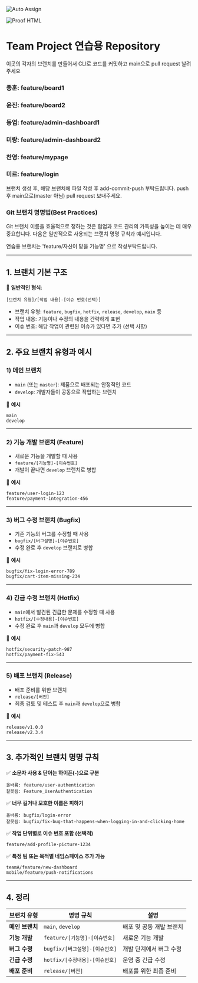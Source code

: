 ![Auto Assign](https://github.com/kdt-proj1-team/demo-repository/actions/workflows/auto-assign.yml/badge.svg)

![Proof HTML](https://github.com/kdt-proj1-team/demo-repository/actions/workflows/proof-html.yml/badge.svg)

# Team Project 연습용 Repository
이곳의 각자의 브랜치를 만들어서 CLI로 코드를 커밋하고 main으로 pull request 날려주세요
### 종훈: feature/board1
### 윤진: feature/board2
### 동엽: feature/admin-dashboard1
### 미랑: feature/admin-dashboard2
### 찬영: feature/mypage
### 미르: feature/login
브랜치 생성 후, 해당 브랜치에 파일 작성 후 add-commit-push 부탁드립니다.
push 후 main으로(master 아님) pull request 보내주세요.


### **Git 브랜치 명명법(Best Practices)**
Git 브랜치 이름을 효율적으로 정하는 것은 협업과 코드 관리의 가독성을 높이는 데 매우 중요합니다. 다음은 일반적으로 사용되는 브랜치 명명 규칙과 예시입니다.

연습용 브랜치는
'feature/자신이 맡을 기능명' 으로 작성부탁드립니다.

---

## **1. 브랜치 기본 구조**
📌 **일반적인 형식**:  
```
[브랜치 유형]/[작업 내용]-[이슈 번호(선택)]
```
- 브랜치 유형: `feature`, `bugfix`, `hotfix`, `release`, `develop`, `main` 등  
- 작업 내용: 기능이나 수정의 내용을 간략하게 표현  
- 이슈 번호: 해당 작업이 관련된 이슈가 있다면 추가 (선택 사항)

---

## **2. 주요 브랜치 유형과 예시**
### **1) 메인 브랜치**
- `main` (또는 `master`): 제품으로 배포되는 안정적인 코드
- `develop`: 개발자들이 공동으로 작업하는 브랜치

🔹 **예시**  
```
main
develop
```

---

### **2) 기능 개발 브랜치 (Feature)**
- 새로운 기능을 개발할 때 사용
- `feature/[기능명]-[이슈번호]`
- 개발이 끝나면 `develop` 브랜치로 병합

🔹 **예시**  
```
feature/user-login-123
feature/payment-integration-456
```

---

### **3) 버그 수정 브랜치 (Bugfix)**
- 기존 기능의 버그를 수정할 때 사용
- `bugfix/[버그설명]-[이슈번호]`
- 수정 완료 후 `develop` 브랜치로 병합

🔹 **예시**  
```
bugfix/fix-login-error-789
bugfix/cart-item-missing-234
```

---

### **4) 긴급 수정 브랜치 (Hotfix)**
- `main`에서 발견된 긴급한 문제를 수정할 때 사용
- `hotfix/[수정내용]-[이슈번호]`
- 수정 완료 후 `main`과 `develop` 모두에 병합

🔹 **예시**  
```
hotfix/security-patch-987
hotfix/payment-fix-543
```

---

### **5) 배포 브랜치 (Release)**
- 배포 준비를 위한 브랜치
- `release/[버전]`
- 최종 검토 및 테스트 후 `main`과 `develop`으로 병합

🔹 **예시**  
```
release/v1.0.0
release/v2.3.4
```

---

## **3. 추가적인 브랜치 명명 규칙**
✅ **소문자 사용 & 단어는 하이픈(-)으로 구분**  
```
올바름: feature/user-authentication  
잘못됨: Feature_UserAuthentication
```

✅ **너무 길거나 모호한 이름은 피하기**  
```
올바름: bugfix/login-error  
잘못됨: bugfix/fix-bug-that-happens-when-logging-in-and-clicking-home
```

✅ **작업 단위별로 이슈 번호 포함 (선택적)**  
```
feature/add-profile-picture-1234
```

✅ **특정 팀 또는 목적별 네임스페이스 추가 가능**  
```
teamA/feature/new-dashboard
mobile/feature/push-notifications
```

---

## **4. 정리**
| 브랜치 유형  | 명명 규칙 | 설명 |
|-------------|------------------------|----------------|
| **메인 브랜치** | `main`, `develop` | 배포 및 공동 개발 브랜치 |
| **기능 개발** | `feature/[기능명]-[이슈번호]` | 새로운 기능 개발 |
| **버그 수정** | `bugfix/[버그설명]-[이슈번호]` | 개발 단계에서 버그 수정 |
| **긴급 수정** | `hotfix/[수정내용]-[이슈번호]` | 운영 중 긴급 수정 |
| **배포 준비** | `release/[버전]` | 배포를 위한 최종 준비 |


